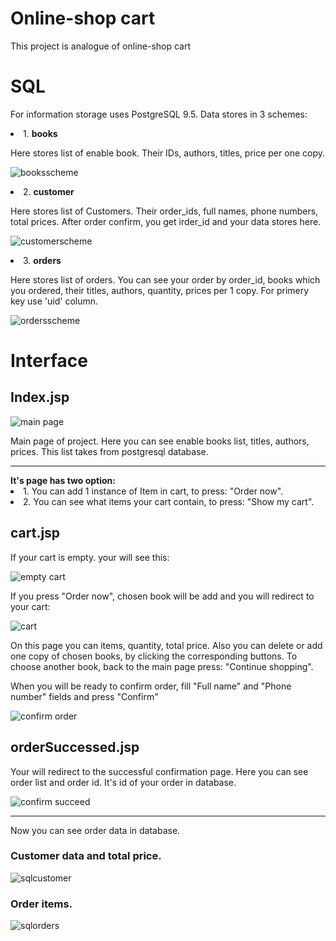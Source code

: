 # Online-shop cart
 <p>This project  is analogue of online-shop cart</p>

# SQL 
  <p>For information storage uses PostgreSQL 9.5. Data stores in 3 schemes:</p>
  <li> 1. <strong> books</strong> </li>
  <p>Here stores list of enable book. Their IDs, authors, titles, price per one copy.</p>
  
![booksscheme](https://user-images.githubusercontent.com/18110699/34907887-568e8bcc-f8b8-11e7-8ca7-2c779e4642e1.jpg)

 <li> 2. <strong> customer</strong> </li>
 <p>Here stores list of Customers. Their order_ids, full names, phone numbers, total prices. After order confirm, you get irder_id and  your data stores here.</p>
 
![customerscheme](https://user-images.githubusercontent.com/18110699/34907844-859a6b3a-f8b7-11e7-92e1-86c0cdea8d7e.jpg)

<li> 3. <strong> orders</strong> </li>
 <p>Here stores list of orders. You can see your order by order_id, books which you ordered, their titles, authors, quantity, prices per 1 copy. For primery key use 'uid' column. </p>

![ordersscheme](https://user-images.githubusercontent.com/18110699/34907861-dbe91cac-f8b7-11e7-8fe0-bb2c7da27bae.jpg)

# Interface
<h2>Index.jsp</h2>

![main page](https://user-images.githubusercontent.com/18110699/34905793-b250a510-f892-11e7-8034-945dd9cdfef0.jpg)
<p>Main page of project. Here you can see enable books list, titles, authors, prices. This list takes from postgresql database. </p>
<hr>
 <strong>It's page has two option:</strong>
 <li> 1. You can add 1 instance of Item in cart, to press: "Order now". </li>
 <li> 2. You can see what items your cart contain, to press: "Show my cart". </li>
 <h2>cart.jsp</h2> 
<p>If your cart is empty. your will see this:</p>

![empty cart](https://user-images.githubusercontent.com/18110699/34907069-77320e38-f8ab-11e7-908f-86da8d8825eb.jpg)
<p>If you press "Order now", chosen book will be add and you will redirect to your cart:</p>

![cart](https://user-images.githubusercontent.com/18110699/34907139-8a242bf6-f8ac-11e7-8649-5f130e399d0e.jpg)
<p>On this page you can items, quantity, total price. Also you can delete or add one copy of chosen books, by clicking the corresponding buttons. To choose another book, back to the main page press: "Continue shopping". </p> 

<p>When you will be ready to confirm order, fill "Full name" and "Phone number" fields and press "Confirm" </p>

![confirm order](https://user-images.githubusercontent.com/18110699/34907367-079e6af8-f8b0-11e7-96cc-3baa3ad10946.jpg)
<h2>orderSuccessed.jsp</h2>
<p>Your will redirect to the successful confirmation page. Here you can see order list and order id. It's id of your order in database.</p>

![confirm succeed](https://user-images.githubusercontent.com/18110699/34907451-301823a6-f8b1-11e7-9f05-49a36de4d017.jpg)
<hr>
<p>Now you can see order data in database. </p>
<h3>Customer data and total price. </h3>

![sqlcustomer](https://user-images.githubusercontent.com/18110699/34907550-0964dd74-f8b3-11e7-875d-e31769569d50.jpg)

<h3>Order items. </h3>

![sqlorders](https://user-images.githubusercontent.com/18110699/34907555-1653d94a-f8b3-11e7-8dbd-4e97efa91373.jpg)


